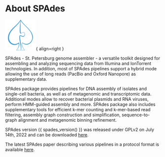 # About SPAdes

![SPAdes](spades.png){ align=right }

SPAdes - St. Petersburg genome assembler - a versatile toolkit designed for assembling and analyzing sequencing data from 
Illumina and IonTorrent technologies. In addition, most of SPAdes pipelines support a hybrid mode allowing the use of 
long reads (PacBio and Oxford Nanopore) as supplementary data.

SPAdes package provides pipelines for DNA assembly of isolates and single-cell bacteria, as well as of 
metagenomic and transcriptomic data. Additional modes allow to recover bacterial plasmids and RNA viruses, 
perform HMM-guided assembly and more. SPAdes package also includes supplementary tools for efficient 
k-mer counting and k-mer-based read filtering, assembly graph construction and simplification,
sequence-to-graph alignment and metagenomic binning refinement.

SPAdes version {{ spades_version() }} was released under GPLv2 on July 14th, 2022 and can be downloaded [here](https://github.com/ablab/spades/releases/latest/).

The latest SPAdes paper describing various pipelines in a protocol format is available [here](https://currentprotocols.onlinelibrary.wiley.com/doi/abs/10.1002/cpbi.102).
